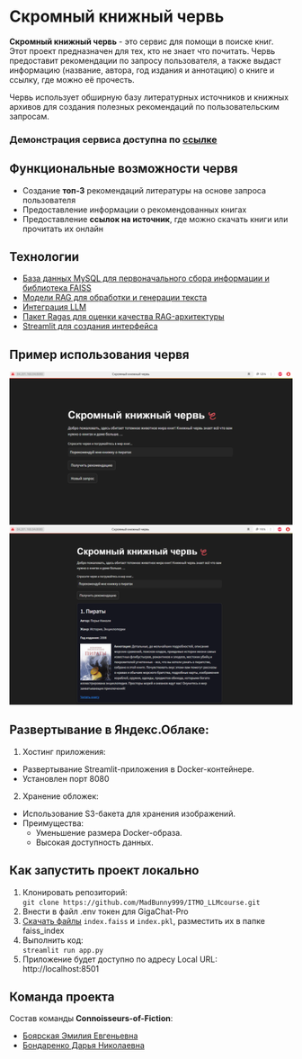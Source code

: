 # Скромный книжный червь

**Скромный книжный червь** - это сервис для помощи в поиске книг. Этот проект предназначен для тех, кто не знает что почитать. Червь предоставит рекомендации по запросу пользователя, а также выдаст информацию (название, автора, год издания и аннотацию) о книге и ссылку, где можно её прочесть. 

Червь использует обширную базу литературных источников и книжных архивов для создания полезных рекомендаций по пользовательским запросам.

### Демонстрация сервиса доступна по [ссылке](http://84.201.168.84:8080/)

## Функциональные возможности червя

- Создание **топ-3** рекомендаций литературы на основе запроса пользователя
- Предоставление информации о рекомендованных книгах 
- Предоставление **ссылок на источник**, где можно скачать книги или прочитать их онлайн

## Технологии

- [База данных MySQL для первоначального сбора информации и библиотека FAISS](docs/data.md) 
- [Модели RAG для обработки и генерации текста](docs/rag.md)
- [Интеграция LLM](docs/llm.md)
- [Пакет Ragas для оценки качества RAG-архитектуры](docs/metric.md)
- [Streamlit для создания интерфейса](docs/streamlit.md)

## Пример использования червя
![Изображение](images/червь.png "Стартовый интерфейс")
![Изображение](images/червь_ответ.png "Интерфейс ответа")

## Развертывание в Яндекс.Облаке:
1) Хостинг приложения:
- Развертывание Streamlit-приложения в Docker-контейнере.
- Установлен порт 8080
2) Хранение обложек:
- Использование S3-бакета для хранения изображений.
- Преимущества:
  - Уменьшение размера Docker-образа.
  - Высокая доступность данных.
## Как запустить проект локально

1. Клонировать репозиторий: <br>
```git clone https://github.com/MadBunny999/ITMO_LLMcourse.git``` <br>
2. Внести в файл .env токен для GigaChat-Pro <br>
3. [Скачать файлы](https://disk.yandex.ru/d/FiTvPB7n1gjggw/faiss_index) `index.faiss` и `index.pkl`, разместить их в папке faiss_index <br>
4. Выполнить код: <br>
```streamlit run app.py``` <br>
5. Приложение будет доступно по адресу Local URL: <br>
http://localhost:8501

## Команда проекта
Состав команды **Connoisseurs-of-Fiction**:
- [Боярская Эмилия Евгеньевна](https://github.com/alexmackfi)
- [Бондаренко Дарья Николаевна](https://github.com/MadBunny999)
